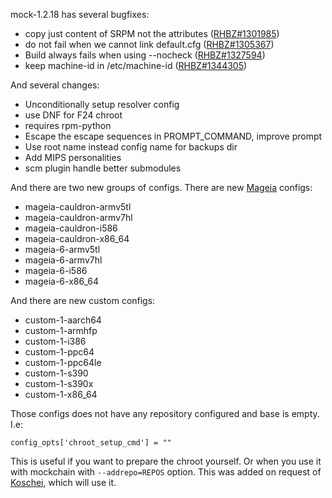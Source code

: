 mock-1.2.18 has several bugfixes:

* copy just content of SRPM not the attributes ([RHBZ#1301985](http://bugzilla.redhat.com/bugzilla/show_bug.cgi?id=1301985))
* do not fail when we cannot link default.cfg ([RHBZ#1305367](http://bugzilla.redhat.com/bugzilla/show_bug.cgi?id=1305367))
* Build always fails when using --nocheck ([RHBZ#1327594](http://bugzilla.redhat.com/bugzilla/show_bug.cgi?id=1327594))
* keep machine-id in /etc/machine-id ([RHBZ#1344305](http://bugzilla.redhat.com/bugzilla/show_bug.cgi?id=1344305))

And several changes:
* Unconditionally setup resolver config
* use DNF for F24 chroot
* requires rpm-python
* Escape the escape sequences in PROMPT_COMMAND, improve prompt
* Use root name instead config name for backups dir
* Add MIPS personalities
* scm plugin handle better submodules

And there are two new groups of configs. There are new [Mageia](https://www.mageia.org) configs:
* mageia-cauldron-armv5tl
* mageia-cauldron-armv7hl
* mageia-cauldron-i586
* mageia-cauldron-x86_64
* mageia-6-armv5tl
* mageia-6-armv7hl
* mageia-6-i586
* mageia-6-x86_64

And there are new custom configs:
* custom-1-aarch64
* custom-1-armhfp
* custom-1-i386
* custom-1-ppc64
* custom-1-ppc64le
* custom-1-s390
* custom-1-s390x
* custom-1-x86_64

Those configs does not have any repository configured and base is empty. I.e:

    config_opts['chroot_setup_cmd'] = ""


This is useful if you want to prepare the chroot yourself. Or when you use it with mockchain with `--addrepo=REPOS` option. This was added on request of [Koschei](https://fedoraproject.org/wiki/Koschei), which will use it.
